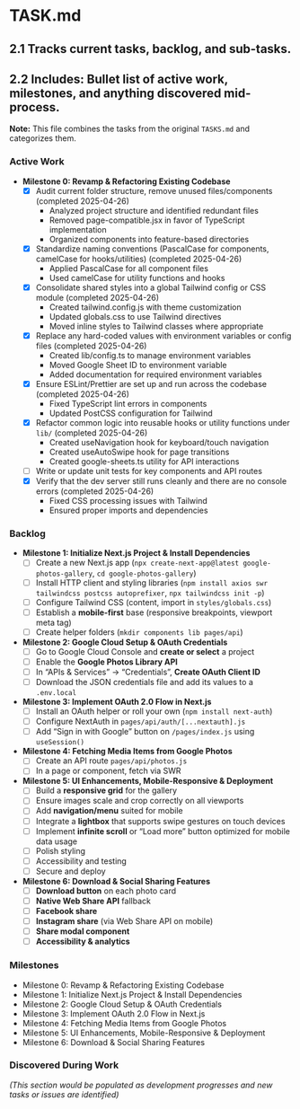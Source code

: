 # TASK.md

## 2.1 Tracks current tasks, backlog, and sub-tasks.
## 2.2 Includes: Bullet list of active work, milestones, and anything discovered mid-process.

**Note:** This file combines the tasks from the original `TASKS.md` and categorizes them.

### Active Work

-   **Milestone 0: Revamp & Refactoring Existing Codebase**
    -   [x] Audit current folder structure, remove unused files/components (completed 2025-04-26)
        - Analyzed project structure and identified redundant files
        - Removed page-compatible.jsx in favor of TypeScript implementation
        - Organized components into feature-based directories
    -   [x] Standardize naming conventions (PascalCase for components, camelCase for hooks/utilities) (completed 2025-04-26)
        - Applied PascalCase for all component files
        - Used camelCase for utility functions and hooks
    -   [x] Consolidate shared styles into a global Tailwind config or CSS module (completed 2025-04-26)
        - Created tailwind.config.js with theme customization
        - Updated globals.css to use Tailwind directives
        - Moved inline styles to Tailwind classes where appropriate
    -   [x] Replace any hard-coded values with environment variables or config files (completed 2025-04-26)
        - Created lib/config.ts to manage environment variables
        - Moved Google Sheet ID to environment variable
        - Added documentation for required environment variables
    -   [x] Ensure ESLint/Prettier are set up and run across the codebase (completed 2025-04-26)
        - Fixed TypeScript lint errors in components
        - Updated PostCSS configuration for Tailwind
    -   [x] Refactor common logic into reusable hooks or utility functions under `lib/` (completed 2025-04-26)
        - Created useNavigation hook for keyboard/touch navigation
        - Created useAutoSwipe hook for page transitions
        - Created google-sheets.ts utility for API interactions
    -   [ ] Write or update unit tests for key components and API routes
    -   [x] Verify that the dev server still runs cleanly and there are no console errors (completed 2025-04-26)
        - Fixed CSS processing issues with Tailwind
        - Ensured proper imports and dependencies

### Backlog

-   **Milestone 1: Initialize Next.js Project & Install Dependencies**
    -   [ ] Create a new Next.js app (`npx create-next-app@latest google-photos-gallery`, `cd google-photos-gallery`)
    -   [ ] Install HTTP client and styling libraries (`npm install axios swr tailwindcss postcss autoprefixer`, `npx tailwindcss init -p`)
    -   [ ] Configure Tailwind CSS (content, import in `styles/globals.css`)
    -   [ ] Establish a **mobile-first** base (responsive breakpoints, viewport meta tag)
    -   [ ] Create helper folders (`mkdir components lib pages/api`)
-   **Milestone 2: Google Cloud Setup & OAuth Credentials**
    -   [ ] Go to Google Cloud Console and **create or select** a project
    -   [ ] Enable the **Google Photos Library API**
    -   [ ] In “APIs & Services” → “Credentials”, **Create OAuth Client ID**
    -   [ ] Download the JSON credentials file and add its values to a `.env.local`
-   **Milestone 3: Implement OAuth 2.0 Flow in Next.js**
    -   [ ] Install an OAuth helper or roll your own (`npm install next-auth`)
    -   [ ] Configure NextAuth in `pages/api/auth/[...nextauth].js`
    -   [ ] Add “Sign in with Google” button on `/pages/index.js` using `useSession()`
-   **Milestone 4: Fetching Media Items from Google Photos**
    -   [ ] Create an API route `pages/api/photos.js`
    -   [ ] In a page or component, fetch via SWR
-   **Milestone 5: UI Enhancements, Mobile-Responsive & Deployment**
    -   [ ] Build a **responsive grid** for the gallery
    -   [ ] Ensure images scale and crop correctly on all viewports
    -   [ ] Add **navigation/menu** suited for mobile
    -   [ ] Integrate a **lightbox** that supports swipe gestures on touch devices
    -   [ ] Implement **infinite scroll** or “Load more” button optimized for mobile data usage
    -   [ ] Polish styling
    -   [ ] Accessibility and testing
    -   [ ] Secure and deploy
-   **Milestone 6: Download & Social Sharing Features**
    -   [ ] **Download button** on each photo card
    -   [ ] **Native Web Share API** fallback
    -   [ ] **Facebook share**
    -   [ ] **Instagram share** (via Web Share API on mobile)
    -   [ ] **Share modal component**
    -   [ ] **Accessibility & analytics**

### Milestones

-   Milestone 0: Revamp & Refactoring Existing Codebase
-   Milestone 1: Initialize Next.js Project & Install Dependencies
-   Milestone 2: Google Cloud Setup & OAuth Credentials
-   Milestone 3: Implement OAuth 2.0 Flow in Next.js
-   Milestone 4: Fetching Media Items from Google Photos
-   Milestone 5: UI Enhancements, Mobile-Responsive & Deployment
-   Milestone 6: Download & Social Sharing Features

### Discovered During Work

*(This section would be populated as development progresses and new tasks or issues are identified)*